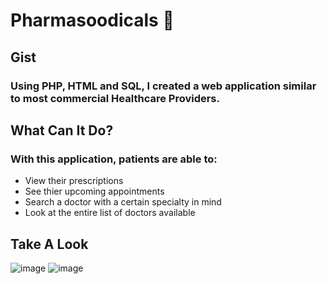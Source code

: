 # Pharmasoodicals :hospital:

## Gist
### Using PHP, HTML and SQL, I created a web application similar to most commercial Healthcare Providers.

## What Can It Do?
### With this application, patients are able to:
* View their prescriptions
* See thier upcoming appointments
* Search a doctor with a certain specialty in mind
* Look at the entire list of doctors available

## Take A Look
![image](https://user-images.githubusercontent.com/54640013/148888833-3cda8220-cc9c-4fa7-a0bd-fe5d1b614b0a.png)
![image](https://user-images.githubusercontent.com/54640013/148888876-db969f36-af0c-42ee-b0cb-05a00823d55a.png)



